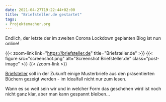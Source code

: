 ```yaml
---
date: 2021-04-27T19:22:44+02:00
title: "Briefsteller.de gestartet"
tags:
- Projektemacher.org
---
```


Endlich, der letzte der im zweiten Corona Lockdown geplanten Blog ist nun online!

<!--more-->

{{< zoom-link link="https://briefsteller.de" title="Briefsteller.de" >}}
    {{< figure src="screenshot.png" alt="Screenshot Briefsteller.de" class="post-image" >}}
{{< /zoom-link >}}

[Briefsteller](https://briefsteller.de) soll in der Zukunft einige Musterbriefe aus den präsentierten Büchern gezeigt werden - im Idealfall nicht nur zum lesen.

Wann es so weit sein wir und in welcher Form das geschehen wird ist noch nicht ganz klar, aber man kann gespannt bleiben...
